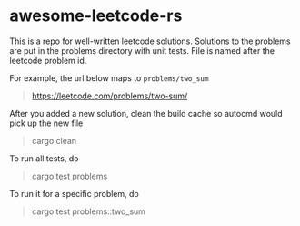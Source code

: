 # awesome-leetcode-rs

This is a repo for well-written leetcode solutions. Solutions to the problems are put in the problems directory with unit tests. File is named after the leetcode problem id.

For example, the url below maps to `problems/two_sum`
> https://leetcode.com/problems/two-sum/

After you added a new solution, clean the build cache so autocmd would pick up the new file
> cargo clean

To run all tests, do
> cargo test problems

To run it for a specific problem, do
> cargo test problems::two_sum
